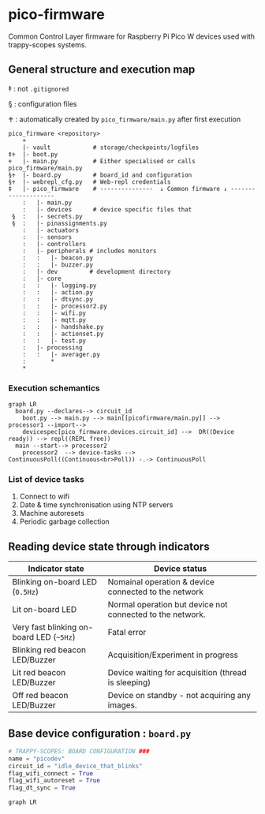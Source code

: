 # pico-firmware
Common Control Layer firmware for Raspberry Pi Pico W devices used with  trappy-scopes systems.



## General structure and execution map

‡ : not `.gitignored`

§ : configuration files

♰ : automatically created by `pico_firmware/main.py` after first execution

```
pico_firmware <repository>
    +
    |- vault            # storage/checkpoints/logfiles
‡♰  |- boot.py           
♰   |- main.py          # Either specialised or calls pico_firmware/main.py
§♰  |- board.py         # board_id and configuration
§♰  |- webrepl_cfg.py   # Web-repl credentials
‡   |- pico_firmware    # ---------------  ↓ Common firmware ↓ --------------------
    :   |- main.py     
    :   |- devices      # device specific files that 
 §	: 	|- secrets.py
 §	: 	|- pinassignments.py
    :   |- actuators
    :   |- sensors
    :   |- controllers
    :   |- peripherals # includes monitors
    :   :   |- beacon.py
    :   :   |- buzzer.py
    :   |- dev         # development directory
    :   |- core
    :   :   |- logging.py
    :   :   |- action.py
    :   :   |- dtsync.py
    :   :   |- processor2.py
    :   :   |- wifi.py
    :   :   |- mqtt.py
    :   :   |- handshake.py
    :   :   |- actionset.py
    :   :   |- test.py
    :   |- processing
    :   :   |- averager.py
    :		*
    *
```



### Execution schemantics

```mermaid
graph LR
  board.py --declares--> circuit_id 
	boot.py --> main.py --> main[[picofirmware/main.py]] --> processor1 --import--> 
	devicespec[pico_firmware.devices.circuit_id] -->  DR((Device ready)) --> repl((REPL free))
  main --start--> processor2						  
	processor2	--> device-tasks --> ContinuousPoll((Continuous<br>Poll)) -.-> ContinuousPoll
```

### List of device tasks

1. Connect to wifi
2. Date & time synchronisation using NTP servers
3. Machine autoresets
4. Periodic garbage collection

## Reading device state through indicators

| Indicator state                          | Device status                                             |
| ---------------------------------------- | --------------------------------------------------------- |
| Blinking on-board LED (`0.5Hz`)          | Nomainal operation & device connected to the network      |
| Lit on-board LED                         | Normal operation but device not connected to the network. |
| Very fast blinking on-board LED (`~5Hz`) | Fatal error                                               |
| Blinking red beacon LED/Buzzer           | Acquisition/Experiment in progress                        |
| Lit red beacon LED/Buzzer                | Device waiting for acquisition (thread is sleeping)       |
| Off red beacon LED/Buzzer                | Device on standby - not acquiring any images.             |



## Base device configuration : `board.py`

```python
# TRAPPY-SCOPES: BOARD CONFIGURATION ###
name = "picodev"
circuit_id = "idle_device_that_blinks"
flag_wifi_connect = True
flag_wifi_autoreset = True
flag_dt_sync = True
```





```mermaid
graph LR
```
